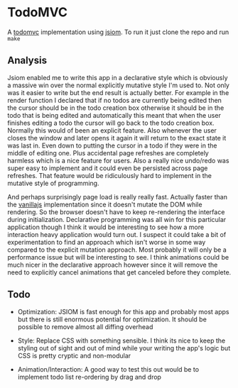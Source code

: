 
# TodoMVC

 A [todomvc](http://todomvc.com) implementation using [jsiom](//github.com/jsiom/app). To run it just clone the repo and run `make`

## Analysis

Jsiom enabled me to write this app in a declarative style which is obviously a massive win over the normal explicitly mutative style I'm used to. Not only was it easier to write but the end result is actually better. For example in the render function I declared that if no todos are currently being edited then the cursor should be in the todo creation box otherwise it should be in the todo that is being edited and automatically this meant that when the user finishes editing a todo the cursor will go back to the todo creation box. Normally this would of been an explicit feature. Also whenever the user closes the window and later opens it again it will return to the exact state it was last in. Even down to putting the cursor in a todo if they were in the middle of editing one. Plus accidental page refreshes are completely harmless which is a nice feature for users. Also a really nice undo/redo was super easy to implement and it could even be persisted across page refreshes. That feature would be ridiculously hard to implement in the mutative style of programming.

And perhaps surprisingly page load is really really fast. Actually faster than the [vanillajs](http://todomvc.com/examples/vanillajs) implementation since it doesn't mutate the DOM while rendering. So the browser doesn't have to keep re-rendering the interface during initialization. Declarative programming was all win for this particular application though I think it would be interesting to see how a more interaction heavy application would turn out. I suspect it could take a bit of experimentation to find an approach which isn't worse in some way compared to the explicit mutation approach. Most probably it will only be a performance issue but will be interesting to see. I think animations could be much nicer in the declarative approach however since it will remove the need to explicitly cancel animations that get canceled before they complete.

## Todo

* Optimization: JSIOM is fast enough for this app and probably most apps but there is still enormous potential for optimization. It should be possible to remove almost all diffing overhead

* Style: Replace CSS with something sensible. I think its nice to keep the styling out of sight and out of mind while your writing the app's logic but CSS is pretty cryptic and non-modular

* Animation/Interaction: A good way to test this out would be to implement todo list re-ordering by drag and drop

